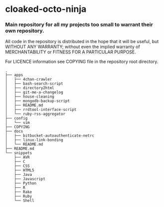# cloaked-octo-ninja

### Main repository for all my projects too small to warrant their own repository.

All code in the repository is distributed in the hope that it will be useful,
but WITHOUT ANY WARRANTY; without even the implied warranty of MERCHANTABILITY
or FITNESS FOR A PARTICULAR PURPOSE.

For LICENCE information see COPYING file in the repository root directory.

    .
    ├── apps
    │   ├── 4chan-crawler
    │   ├── bash-search-script
    │   ├── directory2html
    │   ├── git-me-a-changelog
    │   ├── house-cleaning
    │   ├── mongodb-backup-script
    │   ├── README.md
    │   ├── rrdtool-interface-script
    │   └── ruby-rss-aggregator
    ├── config
    │   └── vim
    ├── COPYING
    ├── docs
    │   ├── bitbucket-autoauthenticate-netrc
    │   ├── linux-link-bonding
    │   └── README.md
    ├── README.md
    └── snippets
        ├── AVR
        ├── C
        ├── CSS
        ├── HTML5
        ├── Java
        ├── Javascript
        ├── Python
        ├── R
        ├── Rake
        ├── Ruby
        └── Shell
